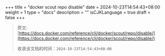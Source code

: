 +++
title = "docker scout repo disable"
date = 2024-10-23T14:54:43+08:00
weight = 1
type = "docs"
description = ""
isCJKLanguage = true
draft = false
+++

> 原文: [https://docs.docker.com/reference/cli/docker/scout/repo/disable/](https://docs.docker.com/reference/cli/docker/scout/repo/disable/)
>
> 收录该文档的时间：`2024-10-23T14:54:43+08:00`
